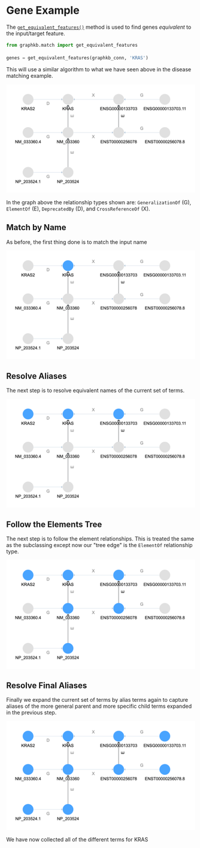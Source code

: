 # Gene Example

The [`get_equivalent_features()`](./../reference/graphkb/match/#get_equivalent_features) method is
used to find genes *equivalent* to the input/target feature.

```python
from graphkb.match import get_equivalent_features

genes = get_equivalent_features(graphkb_conn, 'KRAS')
```

This will use a similar algorithm to what we have seen above in the disease matching example.

![initial graph](../images/pori-gene-matching-1.png)

In the graph above the relationship types shown are: `GeneralizationOf` (G), `ElementOf` (E),
`DeprecatedBy` (D), and `CrossReferenceOf` (X).

## Match by Name

As before, the first thing done is to match the input name

![match by name](../images/pori-gene-matching-2.png)

## Resolve Aliases

The next step is to resolve equivalent names of the current set of terms.

![resolve aliases](../images/pori-gene-matching-3.png)

## Follow the Elements Tree

The next step is to follow the element relationships. This is treated the same as the subclassing
except now our "tree edge" is the `ElementOf` relationship type.

![element tree](../images/pori-gene-matching-4.png)

## Resolve Final Aliases

Finally we expand the current set of terms by alias terms again to capture aliases of the more
general parent and more specific child terms expanded in the previous step.

![resolve aliases](../images/pori-gene-matching-5.png)

We have now collected all of the different terms for KRAS
